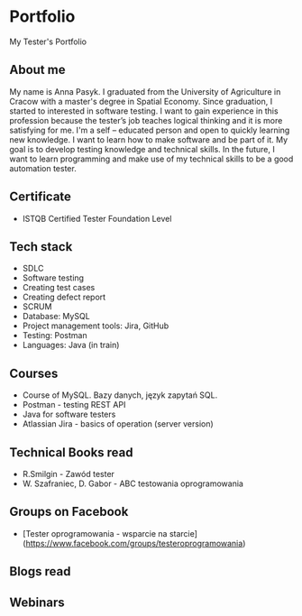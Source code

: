 # Portfolio
My Tester's Portfolio

## About me
My name is Anna Pasyk. I graduated from the University of Agriculture in Cracow with a master's degree in Spatial Economy. Since graduation, I started to interested in software testing. I want to gain experience in this profession because the tester’s job teaches logical thinking and it is more satisfying for me. I'm a self – educated person and open to quickly learning new knowledge. I want to learn how to make software and be part of it. My goal is to develop testing knowledge and technical skills. In the future, I want to learn programming and make use of my technical skills to be a good automation tester.

## Certificate
* ISTQB Certified Tester Foundation Level 

## Tech stack
* SDLC
* Software testing
* Creating test cases
* Creating defect report
* SCRUM
* Database: MySQL
* Project management tools: Jira, GitHub
* Testing: Postman
* Languages: Java (in train) 


## Courses
* Course of MySQL. Bazy danych, język zapytań SQL.
* Postman - testing REST API
* Java for software testers
* Atlassian Jira - basics of operation (server version)


## Technical Books read
* R.Smilgin - Zawód tester
* W. Szafraniec, D. Gabor - ABC testowania oprogramowania


## Groups on Facebook
* [Tester oprogramowania - wsparcie na starcie] (https://www.facebook.com/groups/testeroprogramowania)



## Blogs read

## Webinars


